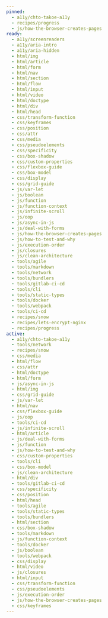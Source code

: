 ```yaml
---
pinned:
  - a11y/chto-takoe-a11y
  - recipes/progress
  - js/how-the-browser-creates-pages
ready:
  - a11y/screenreaders
  - a11y/aria-intro
  - a11y/aria-hidden
  - html/img
  - html/article
  - html/form
  - html/nav
  - html/section
  - html/flow
  - html/input
  - html/video
  - html/doctype
  - html/div
  - html/head
  - css/transform-function
  - css/keyframes
  - css/position
  - css/attr
  - css/media
  - css/pseudoelements
  - css/specificity
  - css/box-shadow
  - css/custom-properties
  - css/flexbox-guide
  - css/box-model
  - css/display
  - css/grid-guide
  - js/var-let
  - js/boolean
  - js/function
  - js/function-context
  - js/infinite-scroll
  - js/oop
  - js/async-in-js
  - js/deal-with-forms
  - js/how-the-browser-creates-pages
  - js/how-to-test-and-why
  - js/execution-order
  - js/closures
  - js/clean-architecture
  - tools/agile
  - tools/markdown
  - tools/network
  - tools/bundlers
  - tools/gitlab-ci-cd
  - tools/cli
  - tools/static-types
  - tools/docker
  - tools/webpack
  - tools/ci-cd
  - recipes/snow
  - recipes/lets-encrypt-nginx
  - recipes/progress
active:
  - a11y/chto-takoe-a11y
  - tools/network
  - recipes/snow
  - css/media
  - html/flow
  - css/attr
  - html/doctype
  - html/form
  - js/async-in-js
  - html/img
  - css/grid-guide
  - js/var-let
  - html/nav
  - css/flexbox-guide
  - js/oop
  - tools/ci-cd
  - js/infinite-scroll
  - html/article
  - js/deal-with-forms
  - js/function
  - js/how-to-test-and-why
  - css/custom-properties
  - tools/cli
  - css/box-model
  - js/clean-architecture
  - html/div
  - tools/gitlab-ci-cd
  - css/specificity
  - css/position
  - html/head
  - tools/agile
  - tools/static-types
  - tools/bundlers
  - html/section
  - css/box-shadow
  - tools/markdown
  - js/function-context
  - tools/docker
  - js/boolean
  - tools/webpack
  - css/display
  - html/video
  - js/closures
  - html/input
  - css/transform-function
  - css/pseudoelements
  - js/execution-order
  - js/how-the-browser-creates-pages
  - css/keyframes
---
```


